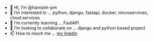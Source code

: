 - 👋 Hi, I’m @hamzeh-pm
- 👀 I’m interested in ... python, django, fastapi, docker, microservices, cloud services
- 🌱 I’m currently learning ... FastAPI
- 💞️ I’m looking to collaborate on ... django and python based project
- 📫 How to reach me ... [my linkdin](https://linkedin.com/in/hamzeh-pourmahdi-a11994216)

<!---
hamzeh-pm/hamzeh-pm is a ✨ special ✨ repository because its `README.md` (this file) appears on your GitHub profile.
You can click the Preview link to take a look at your changes.
--->
